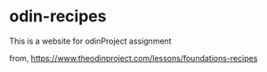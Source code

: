 # odin-recipes
This is a website for odinProject assignment

from, https://www.theodinproject.com/lessons/foundations-recipes
